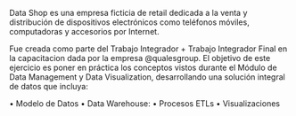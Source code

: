 Data Shop es una empresa ficticia de retail dedicada a la venta y distribución de dispositivos electrónicos como teléfonos móviles, computadoras y accesorios por Internet. 

Fue creada como parte del Trabajo Integrador + Trabajo Integrador Final en la capacitacion dada por la empresa @qualesgroup. El objetivo de este ejercicio es poner en práctica los conceptos vistos durante el Módulo de Data Management y Data Visualization, desarrollando una solución integral de datos que incluya:

• Modelo de Datos 
• Data Warehouse: 
• Procesos ETLs 
• Visualizaciones
